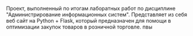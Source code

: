 Проект, выполненный по итогам лаборатных работ по дисциплине "Администрирование информационных систем". Представляет из себя веб сайт на Python + Flask, который предназначен для помощи в оптимизации закупок товаров в розничной торговле.  пвы
